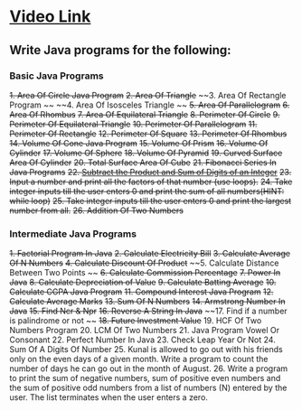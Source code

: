 # [Video Link](https://youtu.be/ldYLYRNaucM)
## Write Java programs for the following: 

### Basic Java Programs
~~1. Area Of Circle Java Program~~
~~2. Area Of Triangle~~
~~3. Area Of Rectangle Program ~~
~~4. Area Of Isosceles Triangle ~~
~~5. Area Of Parallelogram~~
~~6. Area Of Rhombus~~
~~7. Area Of Equilateral Triangle~~
~~8. Perimeter Of Circle~~
~~9. Perimeter Of Equilateral Triangle~~
~~10. Perimeter Of Parallelogram~~
~~11. Perimeter Of Rectangle~~
~~12. Perimeter Of Square~~
~~13. Perimeter Of Rhombus~~
~~14. Volume Of Cone Java Program~~
~~15. Volume Of Prism~~
~~16. Volume Of Cylinder~~
~~17. Volume Of Sphere~~
~~18. Volume Of Pyramid~~
~~19. Curved Surface Area Of Cylinder~~
~~20. Total Surface Area Of Cube~~
~~21. Fibonacci Series In Java Programs~~
~~22. [Subtract the Product and Sum of Digits of an Integer](https://leetcode.com/problems/subtract-the-product-and-sum-of-digits-of-an-integer/)~~
~~23. Input a number and print all the factors of that number (use loops).~~
~~24. Take integer inputs till the user enters 0 and print the sum of all numbers(HINT: while loop)~~
~~25. Take integer inputs till the user enters 0 and print the largest number from all.~~
~~26. Addition Of Two Numbers~~

### Intermediate Java Programs
~~1. Factorial Program In Java~~
~~2. Calculate Electricity Bill~~
~~3. Calculate Average Of N Numbers~~
~~4. Calculate Discount Of Product~~
~~5. Calculate Distance Between Two Points ~~
~~6. Calculate Commission Percentage~~
~~7. Power In Java~~
~~8. Calculate Depreciation of Value~~
~~9. Calculate Batting Average~~
~~10. Calculate CGPA Java Program~~
~~11. Compound Interest Java Program~~
~~12. Calculate Average Marks~~
~~13. Sum Of N Numbers~~
~~14. Armstrong Number In Java~~
~~15. Find Ncr & Npr~~
~~16. Reverse A String In Java~~
~~17. Find if a number is palindrome or not ~~
~~18. Future Investment Value~~
19. HCF Of Two Numbers Program
20. LCM Of Two Numbers
21. Java Program Vowel Or Consonant 
22. Perfect Number In Java
23. Check Leap Year Or Not
24. Sum Of A Digits Of Number
25. Kunal is allowed to go out with his friends only on the even days of a given month. Write a program to count the number of days he can go out in the month of August.
26. Write a program to print the sum of negative numbers, sum of positive even numbers and the sum of positive odd numbers from a list of numbers (N) entered by the user. The list terminates when the user enters a zero.
